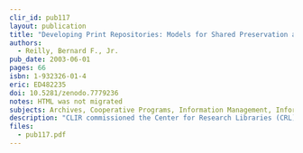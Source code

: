 ```yaml
---
clir_id: pub117
layout: publication
title: "Developing Print Repositories: Models for Shared Preservation and Access"
authors: 
  - Reilly, Bernard F., Jr.
pub_date: 2003-06-01
pages: 66
isbn: 1-932326-01-4
eric: ED482235
doi: 10.5281/zenodo.7779236
notes: HTML was not migrated
subjects: Archives, Cooperative Programs, Information Management, Information Networks, Information Services, Information Storage, Library Collection Development, Library Networks, Preservation, Reference Materials, Shared Library Resources, Shared Resources and Services
description: "CLIR commissioned the Center for Research Libraries (CRL) to investigate existing models of repositories organized along geographical lines for consortial use as well as models of some archival repositories. This report is the result of that study. Authors Bernard Reilly and Barbara DesRosiers looked broadly at existing shared repositories. Their report includes information about both regional repositories and those that collect on behalf of an entire nation. While carefully documenting the growth and achievements of such facilities, Reilly and DesRosiers also point to the promises they hold for new collaborative solutions to problems that libraries share but are used to grappling with on their own."
files:
  - pub117.pdf
---
```

